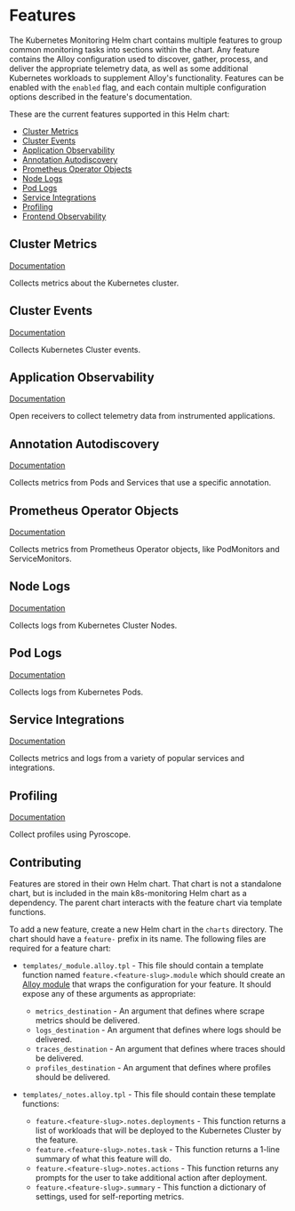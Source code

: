 # Features

The Kubernetes Monitoring Helm chart contains multiple features to group common monitoring tasks into sections within
the chart. Any feature contains the Alloy configuration used to discover, gather, process, and deliver the appropriate
telemetry data, as well as some additional Kubernetes workloads to supplement Alloy's functionality. Features can be
enabled with the `enabled` flag, and each contain multiple configuration options described in the feature's
documentation.

These are the current features supported in this Helm chart:

-   [Cluster Metrics](#cluster-metrics)
-   [Cluster Events](#cluster-events)
-   [Application Observability](#application-observability)
-   [Annotation Autodiscovery](#annotation-autodiscovery)
-   [Prometheus Operator Objects](#prometheus-operator-objects)
-   [Node Logs](#node-logs)
-   [Pod Logs](#pod-logs)
-   [Service Integrations](#service-integrations)
-   [Profiling](#profiling)
-   [Frontend Observability](#frontend-observability)

## Cluster Metrics

[Documentation](https://github.com/grafana/k8s-monitoring-helm/tree/main/charts/k8s-monitoring/charts/feature-cluster-metrics)

Collects metrics about the Kubernetes cluster.

## Cluster Events

[Documentation](https://github.com/grafana/k8s-monitoring-helm/tree/main/charts/k8s-monitoring/charts/feature-cluster-events)

Collects Kubernetes Cluster events.

## Application Observability

[Documentation](https://github.com/grafana/k8s-monitoring-helm/tree/main/charts/k8s-monitoring/charts/feature-application-observability)

Open receivers to collect telemetry data from instrumented applications.

## Annotation Autodiscovery

[Documentation](https://github.com/grafana/k8s-monitoring-helm/tree/main/charts/k8s-monitoring/charts/feature-annotation-autodiscovery)

Collects metrics from Pods and Services that use a specific annotation.

## Prometheus Operator Objects

[Documentation](https://github.com/grafana/k8s-monitoring-helm/tree/main/charts/k8s-monitoring/charts/feature-prometheus-operator-objects)

Collects metrics from Prometheus Operator objects, like PodMonitors and ServiceMonitors.

## Node Logs

[Documentation](https://github.com/grafana/k8s-monitoring-helm/tree/main/charts/k8s-monitoring/charts/feature-node-logs)

Collects logs from Kubernetes Cluster Nodes.

## Pod Logs

[Documentation](https://github.com/grafana/k8s-monitoring-helm/tree/main/charts/k8s-monitoring/charts/feature-pod-logs)

Collects logs from Kubernetes Pods.

## Service Integrations

[Documentation](https://github.com/grafana/k8s-monitoring-helm/tree/main/charts/k8s-monitoring/charts/feature-integrations)

Collects metrics and logs from a variety of popular services and integrations.

## Profiling

[Documentation](https://github.com/grafana/k8s-monitoring-helm/tree/main/charts/k8s-monitoring/charts/feature-profiling)

Collect profiles using Pyroscope.

## Contributing

Features are stored in their own Helm chart. That chart is not a standalone chart, but is included in the main
k8s-monitoring Helm chart as a dependency. The parent chart interacts with the feature chart via template functions.

To add a new feature, create a new Helm chart in the `charts` directory. The chart should have a `feature-` prefix in
its name. The following files are required for a feature chart:

-   `templates/_module.alloy.tpl` - This file should contain a template function named
    `feature.<feature-slug>.module` which should create an [Alloy module](https://grafana.com/docs/alloy/latest/get-started/modules/)
    that wraps the configuration for your feature. It should expose any of these arguments as appropriate:
    -   `metrics_destination` - An argument that defines where scrape metrics should be delivered.
    -   `logs_destination` - An argument that defines where logs should be delivered.
    -   `traces_destination` - An argument that defines where traces should be delivered.
    -   `profiles_destination` - An argument that defines where profiles should be delivered.

-   `templates/_notes.alloy.tpl` - This file should contain these template functions:
    -   `feature.<feature-slug>.notes.deployments` - This function returns a list of workloads that will be
    deployed to the Kubernetes Cluster by the feature.
    -   `feature.<feature-slug>.notes.task` - This function returns a 1-line summary of what this feature will do.
    -   `feature.<feature-slug>.notes.actions` - This function returns any prompts for the user to take additional
        action after deployment.
    -   `feature.<feature-slug>.summary` - This function a dictionary of settings, used for self-reporting metrics.
